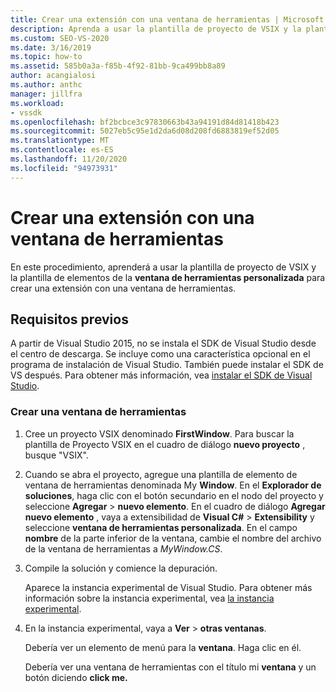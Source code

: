 ```yaml
---
title: Crear una extensión con una ventana de herramientas | Microsoft Docs
description: Aprenda a usar la plantilla de proyecto de VSIX y la plantilla de elementos de la ventana de herramientas personalizada para crear una extensión con una ventana de herramientas.
ms.custom: SEO-VS-2020
ms.date: 3/16/2019
ms.topic: how-to
ms.assetid: 585b0a3a-f85b-4f92-81bb-9ca499bb8a89
author: acangialosi
ms.author: anthc
manager: jillfra
ms.workload:
- vssdk
ms.openlocfilehash: bf2bcbce3c97830663b43a94191d84d81418b423
ms.sourcegitcommit: 5027eb5c95e1d2da6d08d208fd6883819ef52d05
ms.translationtype: MT
ms.contentlocale: es-ES
ms.lasthandoff: 11/20/2020
ms.locfileid: "94973931"
---
```

# <a name="create-an-extension-with-a-tool-window"></a>Crear una extensión con una ventana de herramientas

En este procedimiento, aprenderá a usar la plantilla de proyecto de VSIX y la plantilla de elementos de la **ventana de herramientas personalizada** para crear una extensión con una ventana de herramientas.

## <a name="prerequisites"></a>Requisitos previos

 A partir de Visual Studio 2015, no se instala el SDK de Visual Studio desde el centro de descarga. Se incluye como una característica opcional en el programa de instalación de Visual Studio. También puede instalar el SDK de VS después. Para obtener más información, vea [instalar el SDK de Visual Studio](../extensibility/installing-the-visual-studio-sdk.md).

### <a name="create-a-tool-window"></a>Crear una ventana de herramientas

1. Cree un proyecto VSIX denominado **FirstWindow**. Para buscar la plantilla de Proyecto VSIX en el cuadro de diálogo **nuevo proyecto** , busque "VSIX".

2. Cuando se abra el proyecto, agregue una plantilla de elemento de ventana de herramientas denominada My **Window**. En el **Explorador de soluciones**, haga clic con el botón secundario en el nodo del proyecto y seleccione **Agregar**  >  **nuevo elemento**. En el cuadro de diálogo **Agregar nuevo elemento** , vaya a extensibilidad de **Visual C#**  >  **Extensibility** y seleccione **ventana de herramientas personalizada**. En el campo **nombre** de la parte inferior de la ventana, cambie el nombre del archivo de la ventana de herramientas a *MyWindow.CS*.

3. Compile la solución y comience la depuración.

   Aparece la instancia experimental de Visual Studio. Para obtener más información sobre la instancia experimental, vea [la instancia experimental](../extensibility/the-experimental-instance.md).

4. En la instancia experimental, vaya a **Ver**  >  **otras ventanas**.

   Debería ver un elemento de menú para la **ventana**. Haga clic en él.

   Debería ver una ventana de herramientas con el título mi **ventana** y un botón diciendo **click me.**
